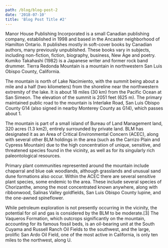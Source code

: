 ```yaml
---
path: /blog/blog-post-2
date: '2018-07-10'
title: 'Blog Post Title #2'
---
```

Manor House Publishing Incorporated is a small Canadian publishing company, established in 1998 and based in the Ancaster neighborhood of Hamilton Ontario. It publishes mostly in soft-cover books by Canadian authors, many previously unpublished. These books vary in subjects, including non-fiction, fiction, biography, business, New Age and poetry. Kumiko Takahashi (1982) is a Japanese writer and former rock band drummer. Tierra Redonda Mountain is a mountain in northwestern San Luis Obispo County, California.



The mountain is north of Lake Nacimiento, with the summit being about a mile and a half (two kilometers) from the shoreline near the northwestern extremity of the lake. It is about 18 miles (30 km) from the Pacific Ocean at San Simeon. The elevation of the summit is 2051 feet (625 m). The primary maintained public road to the mountain is Interlake Road, San Luis Obispo County G14 (also signed in nearby Monterey County as G14), which passes about 1.



The mountain is part of a small island of Bureau of Land Management land, 320 acres (1.3 km2), entirely surrounded by private land. BLM has designated it as an Area of Critical Environmental Concern (ACEC), along with several other BLM holdings in the area (such as the Carrizo Plain and Cypress Mountain) due to the high concentration of unique, sensitive, and threatened species found in the vicinity, as well as for its singularly rich paleontological resources.



Primary plant communities represented around the mountain include chaparral and blue oak woodlands, although grasslands and unusual sand dune formations also occur. Within the ACEC there are several sensitive plant species, some endemic to the area. These include several species of Chorizanthe, among the most concentrated known anywhere, along with ribbonwood, Salinas Valley goldfields, San Luis Obispo County lupine, and the one-awned spineflower.



While petroleum exploration is not presently occurring in the vicinity, the potential for oil and gas is considered by the BLM to be moderate.\[3] The Vaqueros Formation, which outcrops significantly on the mountain, accounting for its famous fossil beds, is an oil-bearing unit at the South Cuyama and Russell Ranch Oil Fields to the southwest, and the large, prolific San Ardo Oil Field, one of the most active in California, is only ten miles to the northwest, along U.
